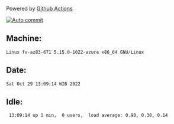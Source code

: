 Powered by [Github Actions](https://github.com/features/actions)

[![Auto commit](https://github.com/hiage/workstation/workflows/Auto%20commit/badge.svg)](https://github.com/hiage/workstation/actions?query=workflow%3A%22Auto+commit%22)

## Machine:
```
Linux fv-az83-671 5.15.0-1022-azure x86_64 GNU/Linux
```
## Date:
```
Sat Oct 29 13:09:14 WIB 2022
```
## Idle:
```
 13:09:14 up 1 min,  0 users,  load average: 0.98, 0.38, 0.14
```
